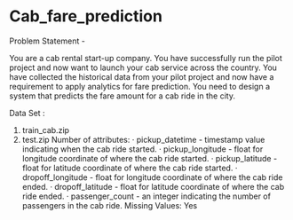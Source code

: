 # Cab_fare_prediction
Problem Statement -

You are a cab rental start-up company. You have successfully run the pilot project and now want to launch your cab service across the country. You have collected the historical data from your pilot project and now have a requirement to apply analytics for fare prediction. You need to design a system that predicts the fare amount for a cab ride in the city.

Data Set :
1. train_cab.zip
2. test.zip
Number of attributes: · pickup_datetime - timestamp value indicating when the cab ride started. · pickup_longitude - float for longitude coordinate of where the cab ride started. · pickup_latitude - float for latitude coordinate of where the cab ride started. · dropoff_longitude - float for longitude coordinate of where the cab ride ended. · dropoff_latitude - float for latitude coordinate of where the cab ride ended. · passenger_count - an integer indicating the number of passengers in the cab ride. Missing Values: Yes
